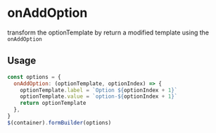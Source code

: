 # onAddOption

transform the optionTemplate by return a modified template using the `onAddOption`

## Usage

```javascript
const options = {
  onAddOption: (optionTemplate, optionIndex) => {
    optionTemplate.label = `Option ${optionIndex + 1}`
    optionTemplate.value = `option-${optionIndex + 1}`
    return optionTemplate
  },
}
$(container).formBuilder(options)
```
